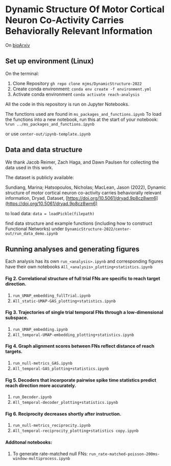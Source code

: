 # Dynamic Structure Of Motor Cortical Neuron Co-Activity Carries Behaviorally Relevant Information

On [bioArxiv](https://doi.org/10.1101/2022.05.18.492501)

## Set up environment (Linux)
On the terminal:
1. Clone Repository `gh repo clone mjms/DynamicStructure-2022`
2. Create conda environment: `conda env create -f environment.yml`
3. Activate conda environment `conda activate reach-analysis`

All the code in this repository is run on Jupyter Notebooks.

The functions used are found in `ms_packages_and_functions.ipynb`
To load the functions into a new notebook, run this at the start of your notebook:
`%run ../ms_packages_and_functions.ipynb`

or use `center-out/ipynb-template.ipynb` 

## Data and data structure
We thank Jacob Reimer, Zach Haga, and Dawn Paulsen for collecting the data used in this work.

The dataset is publicly available:

Sundiang, Marina; Hatsopoulos, Nicholas; MacLean, Jason (2022), Dynamic structure of motor cortical neuron co-activity carries behaviorally relevant information, Dryad, Dataset, [https://doi.org/10.5061/dryad.9p8cz8wm6](https://doi.org/10.5061/dryad.9p8cz8wm6)

to load data: `data = loadPickle(filepath)`

find data structure and example functions (including how to construct Functional Networks) under ` DynamicStructure-2022/center-out/run_data_demo.ipynb `

## Running analyses and generating figures
Each analysis has its own `run_<analysis>.ipynb` and corresponding figures have their own notebooks `All_<analysis>_plotting+statistics.ipynb`
#### Fig 2. Correlational structure of full trial FNs are specific to reach target direction.
  1. `run_UMAP_embedding_fullTrial.ipynb`
  2. `All_static-UMAP-GAS_plotting+statistics.ipynb`
#### Fig 3. Trajectories of single trial temporal FNs through a low-dimensional subspace. 
  1. `run_UMAP_embedding.ipynb`
  2. `All_temporal-UMAP-embedding_plotting+statistics.ipynb`
#### Fig 4. Graph alignment scores between FNs reflect distance of reach targets.
  1. `run_null-metrics_GAS.ipynb`
  2. `All_temporal-GAS_plotting+statistics.ipynb`
#### Fig 5. Decoders that incorporate pairwise spike time statistics predict reach direction more accurately. 
  1. `run_Decoder.ipynb`
  2. `All_temporal-decoder_plotting+statistics.ipynb`
####  Fig 6. Reciprocity decreases shortly after instruction. 
  1. `run_null-metrics_reciprocity.ipynb`
  2. `All_temporal-reciprocity_plotting+statistics copy.ipynb `

#### Additonal notebooks:
1. To generate rate-matched null FNs: `run_rate-matched-poisson-200ms-window-multiprocess.ipynb`

